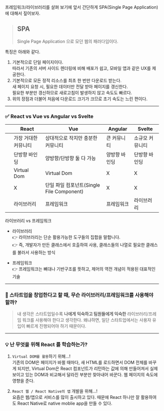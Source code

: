 프레임워크/라이브러리를 살펴 보기에 앞서 간단하게 SPA(Single Page Application)에 대해서 짚어보자.

> ## SPA
> 
> Single Page Application 으로 모던 웹의 패러다임이다.

특징은 아래와 같다.

1.  기본적으로 단일 페이지이다.  
    따라서 기존의 서버 사이드 렌더링에 비해 배포가 쉽고, 모바일 앱과 같은 UX를 제공한다.
2.  기본적으로 모든 정적 리소스를 최초 한 번만 다운로드 받는다.  
    새 페이지 요청 시, 필요한 데이터만 전달 받아 페이지를 갱신한다.  
    필요한 부분만 갱신하므로 새로고침이 발생하지 않고 속도도 빠르다.
3.  위의 장점과 더불어 처음에 다운로드 크기가 크므로 초기 속도는 느린 편이다.

---

### ✅ React vs Vue vs Angular vs Svelte

|   | React | Vue | Angular | Svelte |
| --- | --- | --- | --- | --- |
|   | 가장 거대한 커뮤니티 | 상대적으로 작지만 충분한 커뮤니티 | 큰 커뮤니티 | 소규모 커뮤니티 |
|   | 단방향 바인딩 | 양방향/단방향 둘 다 가능 | 양방향 바인딩 | 단방향 바인딩 |
|   | Virtual Dom | Virtual Dom | X | X |
|   | X | 단일 파일 컴포넌트(Single File Component) | X | X |
|   | 라이브러리 | 프레임워크 | 프레임워크 | 라이브러리 |

라이브러리 vs 프레임워크

-   라이브러리  
    👉 라이브러리는 단순 활용가능한 도구들의 집합을 말합니다.  
    👉  즉, 개발자가 만든 클래스에서 호출하여 사용, 클래스들의 나열로 필요한 클래스를 불러서 사용하는 방식
    
-   프레임워크  
    👉  프레임워크는 뼈대나 기반구조를 뜻하고, 제어의 역전 개념이 적용된 대표적인 기술

---

### 🤔 스타트업을 창업한다고 할 때, 무슨 라이브러리/프레임워크를 사용해야 할까?

> 내 생각은 스타트업일수록 **나에게 익숙하고 팀원들에게 익숙한** 라이브러리/프레임 워크를 사용해야 한다고 생각한다. 왜냐하면, 일단 스타트업에서는 사용자 유입이 빠르게 진행되어야 하기 때문이다.

---

### 💡 난 무엇을 위해 React 를 학습하는가?

1.  ```Virtual DOM를 활용```하기 위해...!  
    기존의 DOM은 페이지가 바뀔 때마다, 새 HTML를 로드하면서 DOM 전체를 바꾸게 되지만, Virtual Dom은 React 컴포넌트가 리턴하는 값에 의해 만들어져서 실제 보이고 있는 DOM과 비교해서 달라진 부분만 찾아내어 바꾼다. 웹 페이지의 속도에 영향을 준다.  
      
    
2.  ```React 웹 / React Native의 앱``` 개발을 위해...!  
    요즘은 웹/앱으로 서비스를 많이 출시하고 있다. 때문에 React 하나만 잘 활용하여도 React Native로 native moblie app을 만들 수 있다.
